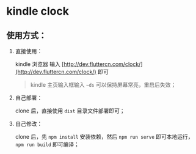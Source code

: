 # kindle clock

## 使用方式：

1.  直接使用：

	kindle 浏览器 输入 [http://dev.fluttercn.com/clock/](http://dev.fluttercn.com/clock/) 即可
	
	> kindle 主页输入框输入 `~ds` 可以保持屏幕常亮，重启后失效；




2. 自己部署：

	clone 后，直接使用 `dist` 目录文件部署即可；
	



3. 自己修改：
	
	clone 后，先 `npm install` 安装依赖，然后 `npm run serve` 即可本地运行，`npm run build` 即可编译；
	
		